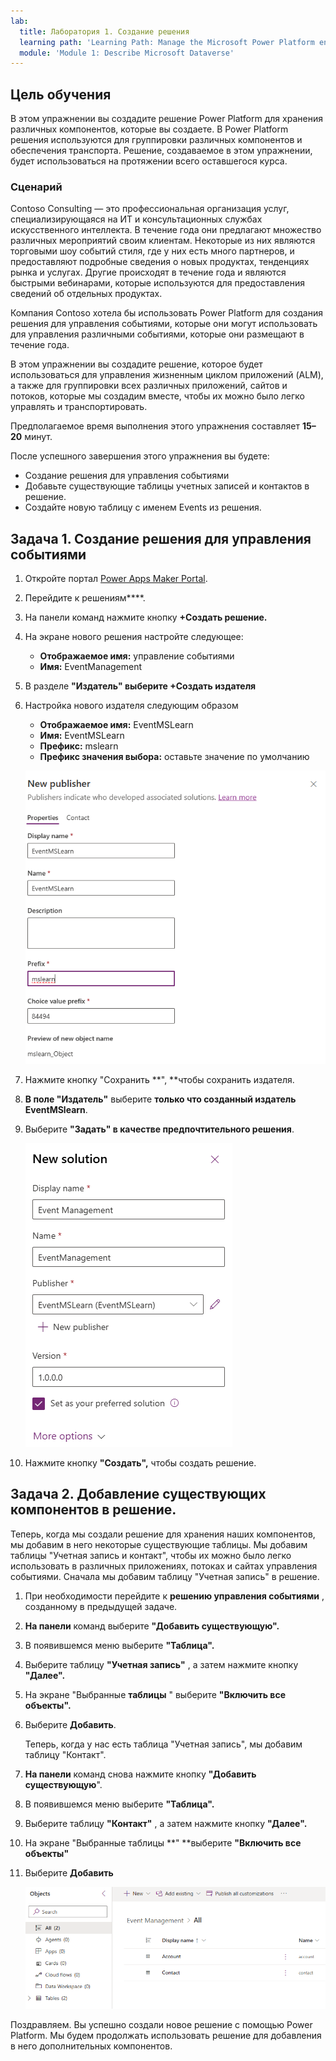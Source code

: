```yaml
---
lab:
  title: Лаборатория 1. Создание решения
  learning path: 'Learning Path: Manage the Microsoft Power Platform environment'
  module: 'Module 1: Describe Microsoft Dataverse'
---
```


## Цель обучения

В этом упражнении вы создадите решение Power Platform для хранения различных компонентов, которые вы создаете. В Power Platform решения используются для группировки различных компонентов и обеспечения транспорта. Решение, создаваемое в этом упражнении, будет использоваться на протяжении всего оставшегося курса.

### Сценарий

Contoso Consulting — это профессиональная организация услуг, специализирующаяся на ИТ и консультационных службах искусственного интеллекта. В течение года они предлагают множество различных мероприятий своим клиентам. Некоторые из них являются торговыми шоу событий стиля, где у них есть много партнеров, и предоставляют подробные сведения о новых продуктах, тенденциях рынка и услугах. Другие происходят в течение года и являются быстрыми вебинарами, которые используются для предоставления сведений об отдельных продуктах.

Компания Contoso хотела бы использовать Power Platform для создания решения для управления событиями, которые они могут использовать для управления различными событиями, которые они размещают в течение года.

В этом упражнении вы создадите решение, которое будет использоваться для управления жизненным циклом приложений (ALM), а также для группировки всех различных приложений, сайтов и потоков, которые мы создадим вместе, чтобы их можно было легко управлять и транспортировать.

Предполагаемое время выполнения этого упражнения составляет **15–20** минут.

После успешного завершения этого упражнения вы будете:

- Создание решения для управления событиями
- Добавьте существующие таблицы учетных записей и контактов в решение.
- Создайте новую таблицу с именем Events из решения.

## Задача 1. Создание решения для управления событиями

1.  Откройте портал [Power Apps Maker Portal](https://make.powerapps.com).
1.  Перейдите к решениям****.
1.  На панели команд нажмите кнопку **+Создать решение.**
1.  На экране нового решения настройте следующее:
    - **Отображаемое имя:** управление событиями
    - **Имя:** EventManagement
1.  В разделе **"Издатель" выберите +**Создать издателя****
1.  Настройка нового издателя следующим образом
    - **Отображаемое имя:** EventMSLearn
    - **Имя:** EventMSLearn
    - **Префикс:** mslearn
    - **Префикс значения выбора:** оставьте значение по умолчанию

    ![Снимок экрана: экран создания нового издателя.](media/61fa62c324d424f7c73c8291a0724130.png)

1.  Нажмите кнопку "Сохранить **", **чтобы сохранить издателя.
1.  **В поле "Издатель"** выберите **только что созданный издатель EventMSlearn**.
1.  Выберите **"Задать" в качестве предпочтительного решения**.

    ![Снимок экрана: готовое решение](media/f968526926661bfa401f10742e6f376f.png)

1.  Нажмите кнопку **"Создать",** чтобы создать решение.

## Задача 2. Добавление существующих компонентов в решение.

Теперь, когда мы создали решение для хранения наших компонентов, мы добавим в него некоторые существующие таблицы. Мы добавим таблицы "Учетная запись и контакт", чтобы их можно было легко использовать в различных приложениях, потоках и сайтах управления событиями. Сначала мы добавим таблицу "Учетная запись" в решение.

1.  При необходимости перейдите к **решению управления событиями** , созданному в предыдущей задаче.
1.  **На панели** команд выберите **"Добавить существующую".**
1.  В появившемся меню выберите **"Таблица".**
1.  Выберите таблицу **"Учетная запись"** , а затем нажмите кнопку **"Далее".**
1.  На экране "Выбранные **таблицы** " выберите **"Включить все объекты".**
1.  Выберите **Добавить**.

    Теперь, когда у нас есть таблица "Учетная запись", мы добавим таблицу "Контакт".

1.  **На панели** команд снова нажмите кнопку **"Добавить существующую**".
1.  В появившемся меню выберите **"Таблица".**
1.  Выберите таблицу **"Контакт"** , а затем нажмите кнопку **"Далее".**
1.  На экране "Выбранные таблицы **" **выберите **"Включить все объекты"**
1.  Выберите **Добавить**

    ![Снимок экрана: таблицы "Учетная запись" и "Контакты" в решении.](media/a53817e242fca7371765583d9e565c36.png)

Поздравляем. Вы успешно создали новое решение с помощью Power Platform. Мы будем продолжать использовать решение для добавления в него дополнительных компонентов.
